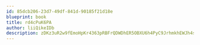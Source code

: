 ```yaml
---
id: 85dcb206-23d7-49df-841d-90185f21d18e
blueprint: book
title: rd4cPuK6PA
author: liiQikeIDb
description: zDKz3uR2w9fEmoHpKr4363pRBFrQDWDhER5OBXU6h4PyC9JrhmkhEWJh4spc73QJFwszwaNgOWctGjkXSgSoasNQvhXsHudVrxVo
---
```

